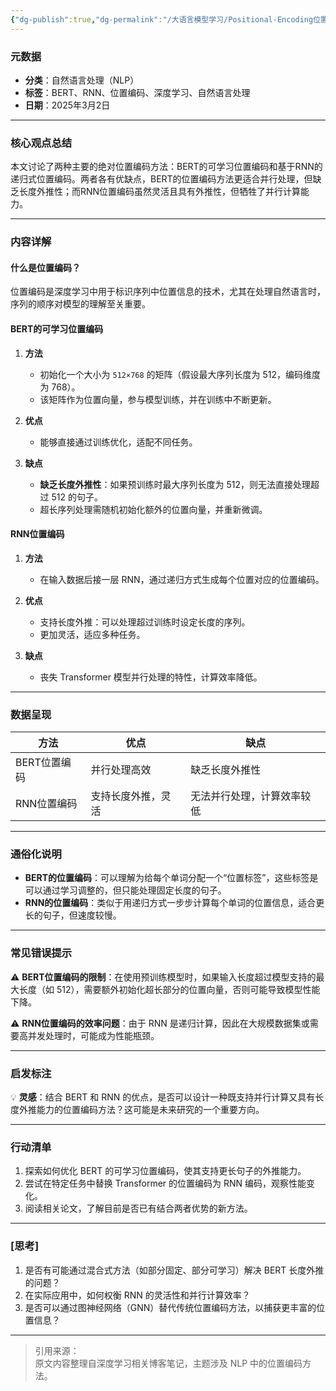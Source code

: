 ```yaml
---
{"dg-publish":true,"dg-permalink":"/大语言模型学习/Positional-Encoding位置编码/绝对位置编码/BERT与RNN位置编码的对比与应用","dg-home":false,"dg-description":"在此输入笔记的描述","dg-hide":false,"dg-hide-title":false,"dg-show-backlinks":true,"dg-show-local-graph":true,"dg-show-inline-title":true,"dg-pinned":false,"dg-passphrase":"在此输入访问密码","dg-enable-mathjax":false,"dg-enable-mermaid":false,"dg-enable-uml":false,"dg-note-icon":0,"dg-enable-dataview":false,"tags":["NLP"],"permalink":"/大语言模型学习/Positional-Encoding位置编码/绝对位置编码/BERT与RNN位置编码的对比与应用/","dgShowBacklinks":true,"dgShowLocalGraph":true,"dgShowInlineTitle":true,"dgPassFrontmatter":true,"noteIcon":0,"created":"2025-04-07T11:49:58.573+08:00","updated":"2025-04-12T12:55:47.772+08:00"}
---
```




### 元数据
- **分类**：自然语言处理（NLP）  
- **标签**：BERT、RNN、位置编码、深度学习、自然语言处理  
- **日期**：2025年3月2日  

---



### 核心观点总结
本文讨论了两种主要的绝对位置编码方法：BERT的可学习位置编码和基于RNN的递归式位置编码。两者各有优缺点，BERT的位置编码方法更适合并行处理，但缺乏长度外推性；而RNN位置编码虽然灵活且具有外推性，但牺牲了并行计算能力。

---



### 内容详解

#### 什么是位置编码？
位置编码是深度学习中用于标识序列中位置信息的技术，尤其在处理自然语言时，序列的顺序对模型的理解至关重要。


#### BERT的可学习位置编码
1. **方法**  
   - 初始化一个大小为 `512×768` 的矩阵（假设最大序列长度为 512，编码维度为 768）。  
   - 该矩阵作为位置向量，参与模型训练，并在训练中不断更新。

2. **优点**  
   - 能够直接通过训练优化，适配不同任务。

3. **缺点**  
   - **缺乏长度外推性**：如果预训练时最大序列长度为 512，则无法直接处理超过 512 的句子。  
   - 超长序列处理需随机初始化额外的位置向量，并重新微调。


#### RNN位置编码
1. **方法**  
   - 在输入数据后接一层 RNN，通过递归方式生成每个位置对应的位置编码。

2. **优点**  
   - 支持长度外推：可以处理超过训练时设定长度的序列。  
   - 更加灵活，适应多种任务。

3. **缺点**  
   - 丧失 Transformer 模型并行处理的特性，计算效率降低。

---



### 数据呈现
| 方法       | 优点                           | 缺点                           |
| ---------- | ------------------------------ | ------------------------------ |
| BERT位置编码 | 并行处理高效                   | 缺乏长度外推性                 |
| RNN位置编码 | 支持长度外推，灵活              | 无法并行处理，计算效率较低       |

---



### 通俗化说明
- **BERT的位置编码**：可以理解为给每个单词分配一个“位置标签”，这些标签是可以通过学习调整的，但只能处理固定长度的句子。  
- **RNN的位置编码**：类似于用递归方式一步步计算每个单词的位置信息，适合更长的句子，但速度较慢。

---



### 常见错误提示
⚠ **BERT位置编码的限制**：在使用预训练模型时，如果输入长度超过模型支持的最大长度（如 512），需要额外初始化超长部分的位置向量，否则可能导致模型性能下降。  

⚠ **RNN位置编码的效率问题**：由于 RNN 是递归计算，因此在大规模数据集或需要高并发处理时，可能成为性能瓶颈。

---



### 启发标注
💡 **灵感**：结合 BERT 和 RNN 的优点，是否可以设计一种既支持并行计算又具有长度外推能力的位置编码方法？这可能是未来研究的一个重要方向。

---



### 行动清单
1. 探索如何优化 BERT 的可学习位置编码，使其支持更长句子的外推能力。  
2. 尝试在特定任务中替换 Transformer 的位置编码为 RNN 编码，观察性能变化。  
3. 阅读相关论文，了解目前是否已有结合两者优势的新方法。  

---



### [思考]
1. 是否有可能通过混合式方法（如部分固定、部分可学习）解决 BERT 长度外推的问题？  
2. 在实际应用中，如何权衡 RNN 的灵活性和并行计算效率？  
3. 是否可以通过图神经网络（GNN）替代传统位置编码方法，以捕获更丰富的位置信息？

---

> 引用来源：  
> 原文内容整理自深度学习相关博客笔记，主题涉及 NLP 中的位置编码方法。
